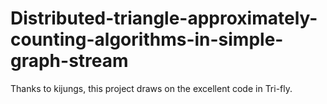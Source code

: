 # Distributed-triangle-approximately-counting-algorithms-in-simple-graph-stream
Thanks to kijungs, this project draws on the excellent code in Tri-fly.

